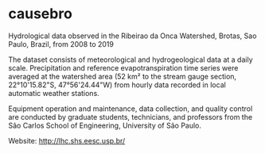 # causebro
Hydrological data observed in the Ribeirao da Onca Watershed, Brotas, Sao Paulo, Brazil, from 2008 to 2019

The dataset consists of meteorological and hydrogeological data at a daily scale. Precipitation and reference evapotranspiration time series were averaged at the watershed area (52 km² to the stream gauge section, 22°10'15.82"S, 47°56'24.44"W) from hourly data recorded in local automatic weather stations. 

Equipment operation and maintenance, data collection, and quality control are conducted by graduate students, technicians, and professors from the São Carlos School of Engineering, University of São Paulo. 

Website: http://lhc.shs.eesc.usp.br/
